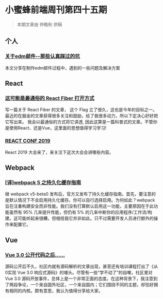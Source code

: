 # 小蜜蜂前端周刊第四十五期

> 本期文章由 仲晚秋 供稿

## 个人

### [关于edm邮件--那些认真踩过的坑](https://yomizhong.github.io/2019/10/17/%E5%85%B3%E4%BA%8Eedm%E9%82%AE%E4%BB%B6-%E9%82%A3%E4%BA%9B%E8%AE%A4%E7%9C%9F%E8%B8%A9%E8%BF%87%E7%9A%84%E5%9D%91/#more)

本文分享在制作edm邮件过程中，遇到的一些问题及解决方案

## React

### [这可能是最通俗的 React Fiber 打开方式](https://juejin.im/post/5dadc6045188255a270a0f85#heading-0)

写一篇关于 React Fiber 的文章， 这个 Flag 立了很久，这也是今年的目标之一。 最近的在掘金的文章获得很多关注和鼓励，给了我很多动力，所以下定决心好好把它写出来。 我会以最通俗的方式将它讲透, 因此这算是一篇科普式的文章。不管你是使用React、还是Vue，这里面的思想值得学习学习!

### [REACT CONF 2019](https://conf.reactjs.org/schedule.html)

React 2019 大会来了，来关注下这次大会会讲哪些内容。

## Webpack

### [[译]webpack 5 之持久化缓存指南](https://mp.weixin.qq.com/s/oB5eYax_NndcM5IinPgzNQ)

继 webpack v5-beta0 发布后，官方又发布了持久化缓存指南。首先，要注意的是默认情况下不会启用持久化缓存。你可以自行选择启用。为何如此？webpack 旨在注重构建安全而非性能。我们没有打算默认启用这一功能，主要原因在于此功能虽然有 95% 几率提升性能，但仍有 5% 的几率中断你的应用程序/工作流/构建。这可能听起来很糟，但相信我它并非如此。只不过需要开发人员进行额外的操作来配置它。

## Vue

### [Vue 3.0 公开代码之后……](https://mp.weixin.qq.com/s/_9XaMyAv0NjJRvwKEEleuw)

源码公开后不久，社区内就有源码解析的文章出现，甚至还有培训课程打出了《从0实现 Vue 3.0 响应式源码》的噱头。尽管有一些“学不动了”的自嘲，社区里对 Vue 3.0 源码开放事件，总体上是一个非常正面的态度。在这种背景下，我注意到了两段争论，一个来自国外社区，一个来自国内；它们围绕不同的主题，却恰好拥有相同的内核。颇有意思，我认为值得分享给大家。
